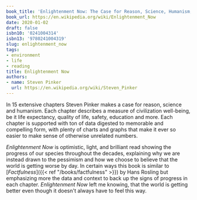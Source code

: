 ```yaml
---
book_title: 'Enlightenment Now: The Case for Reason, Science, Humanism, and Progress'
book_url: https://en.wikipedia.org/wiki/Enlightenment_Now
date: 2020-01-02
draft: false
isbn10: '0241004314'
isbn13: '9780241004319'
slug: enlightenment_now
tags:
- environment
- life
- reading
title: Enlightenment Now
authors:
- name: Steven Pinker
  url: https://en.wikipedia.org/wiki/Steven_Pinker
---
```



In 15 extensive chapters Steven Pinker makes a case for reason, science and humanism.
Each chapter describes a measure of civilization well-being, be it life expectancy,
quality of life, safety, education and more. Each chapter is supported with ton of data
digested to memorable and compelling form, with plenty of charts and graphs that make
it ever so easier to make sense of otherwise unrelated numbers.

_Enlightenment Now_ is optimistic, light, and brilliant read showing the progress of our species
throughout the decades, explaining why we are instead drawn to the pessimism and how
we choose to believe that the world is getting worse by day. In certain ways this book
is similar to [_Factfulness_]({{< ref "/books/factfulness" >}}) by Hans Rosling but emphasizing more
the data and context to back up the signs of progress in each chapter. _Enlightenment Now_
left me knowing, that the world is getting better even though it doesn't always have to feel
this way.

